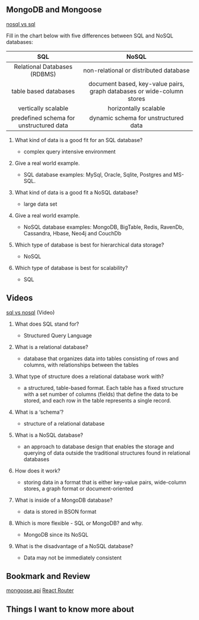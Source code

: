 ## MongoDB and Mongoose

[nosql vs sql](https://www.thegeekstuff.com/2014/01/sql-vs-nosql-db/?utm_source=tuicool)

Fill in the chart below with five differences between SQL and NoSQL databases:

| SQL | NoSQL |
|  :---: |  :---: |
| Relational Databases (RDBMS)  | non-relational or distributed database  |
| table based databases   | document based, key-value pairs, graph databases or wide-column stores  |
| vertically scalable   | horizontally scalable  |
| predefined schema for unstructured data  | dynamic schema for unstructured data  |
 	 
 	 
 	 
1. What kind of data is a good fit for an SQL database?
    - complex query intensive environment

2. Give a real world example.
    - SQL database examples: MySql, Oracle, Sqlite, Postgres and MS-SQL.

3. What kind of data is a good fit a NoSQL database?
    -  large data set

4. Give a real world example.
    - NoSQL database examples: MongoDB, BigTable, Redis, RavenDb, Cassandra, Hbase, Neo4j and CouchDb

5. Which type of database is best for hierarchical data storage?
    - NoSQL

6. Which type of database is best for scalability?
    - SQL

## Videos
[sql vs nosql](https://www.youtube.com/watch?v=ZS_kXvOeQ5Y) (Video)

1. What does SQL stand for?
    - Structured Query Language

2. What is a relational database?
    - database that organizes data into tables consisting of rows and columns, with relationships between the tables

3. What type of structure does a relational database work with?
    - a structured, table-based format. Each table has a fixed structure with a set number of columns (fields) that define the data to be stored, and each row in the table represents a single record.

4. What is a ‘schema’?
    -  structure of a relational database 

5. What is a NoSQL database?
    - an approach to database design that enables the storage and querying of data outside the traditional structures found in relational databases

6. How does it work?
    - storing data in a format that is either key-value pairs, wide-column stores, a graph format or document-oriented

7. What is inside of a MongoDB database?
    - data is stored in BSON format 

8. Which is more flexible - SQL or MongoDB? and why.
    - MongoDB since its NoSQL

9. What is the disadvantage of a NoSQL database?
    - Data may not be immediately consistent
    

## Bookmark and Review
[mongoose api](https://mongoosejs.com/docs/api.html#Model)
[React Router](https://reactrouter.com/web/api/BrowserRouter)

## Things I want to know more about
